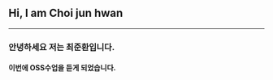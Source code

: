 ## Hi, I am Choi jun hwan
------------------------------
### 안녕하세요 저는 최준환입니다.

#### 이번에 OSS수업을 듣게 되었습니다.
